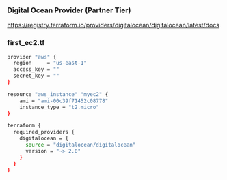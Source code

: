 
### Digital Ocean Provider (Partner Tier)

https://registry.terraform.io/providers/digitalocean/digitalocean/latest/docs


### first_ec2.tf


```sh
provider "aws" {
  region     = "us-east-1"
  access_key = ""
  secret_key = ""
}

resource "aws_instance" "myec2" {
    ami = "ami-00c39f71452c08778"
    instance_type = "t2.micro"
}

terraform {
  required_providers {
    digitalocean = {
      source = "digitalocean/digitalocean"
      version = "~> 2.0"
    }
  }
}

```
